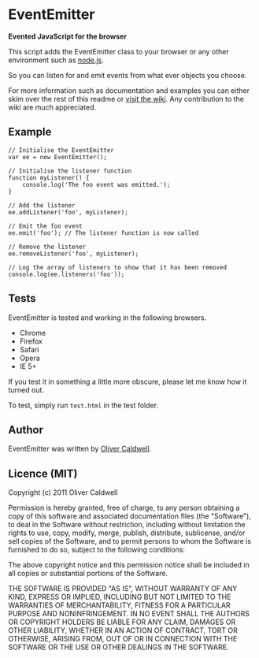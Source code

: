 # EventEmitter

**Evented JavaScript for the browser**

This script adds the EventEmitter class to your browser or any other environment such as [node.js](http://nodejs.org/).

So you can listen for and emit events from what ever objects you choose.

For more information such as documentation and examples you can either skim over the rest of this readme or [visit the wiki](https://github.com/Wolfy87/EventEmitter/wiki). Any contribution to the wiki are much appreciated.

## Example

	// Initialise the EventEmitter
	var ee = new EventEmitter();
	
	// Initialise the listener function
	function myListener() {
		console.log('The foo event was emitted.');
	}
	
	// Add the listener
	ee.addListener('foo', myListener);
	
	// Emit the foo event
	ee.emit('foo'); // The listener function is now called
	
	// Remove the listener
	ee.removeListener('foo', myListener);
	
	// Log the array of listeners to show that it has been removed
	console.log(ee.listeners('foo'));

## Tests

EventEmitter is tested and working in the following browsers.

 * Chrome
 * Firefox
 * Safari
 * Opera
 * IE 5+

If you test it in something a little more obscure, please let me know how it turned out.

To test, simply run `test.html` in the test folder.

## Author

EventEmitter was written by [Oliver Caldwell](http://oli.me.uk/).

## Licence (MIT)

Copyright (c) 2011 Oliver Caldwell

Permission is hereby granted, free of charge, to any person obtaining a copy of this software and associated documentation files (the "Software"), to deal in the Software without restriction, including without limitation the rights to use, copy, modify, merge, publish, distribute, sublicense, and/or sell copies of the Software, and to permit persons to whom the Software is furnished to do so, subject to the following conditions:

The above copyright notice and this permission notice shall be included in all copies or substantial portions of the Software.

THE SOFTWARE IS PROVIDED "AS IS", WITHOUT WARRANTY OF ANY KIND, EXPRESS OR IMPLIED, INCLUDING BUT NOT LIMITED TO THE WARRANTIES OF MERCHANTABILITY, FITNESS FOR A PARTICULAR PURPOSE AND NONINFRINGEMENT. IN NO EVENT SHALL THE AUTHORS OR COPYRIGHT HOLDERS BE LIABLE FOR ANY CLAIM, DAMAGES OR OTHER LIABILITY, WHETHER IN AN ACTION OF CONTRACT, TORT OR OTHERWISE, ARISING FROM, OUT OF OR IN CONNECTION WITH THE SOFTWARE OR THE USE OR OTHER DEALINGS IN THE SOFTWARE.